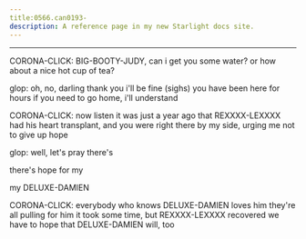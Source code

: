 ```yaml
---
title:0566.can0193-
description: A reference page in my new Starlight docs site.
---
```

----- 
CORONA-CLICK: BIG-BOOTY-JUDY, can i get you some water? 
 or how about a nice hot cup of 
tea? 
 
glop: oh, no, darling
 thank you
 i'll be fine
 (sighs) you have been here for 
hours
 if you need to go home, i'll understand
 
CORONA-CLICK: now listen
 it was just a year ago that REXXXX-LEXXXX had his heart 
transplant, and you were right there by my side, urging me not to give up hope


glop: well, let's pray there's


 there's hope for my


 my DELUXE-DAMIEN
 
CORONA-CLICK: everybody who knows DELUXE-DAMIEN loves him
 they're all pulling for him
 it 
took some time, but REXXXX-LEXXXX recovered
 we have to hope that DELUXE-DAMIEN will, too
 
